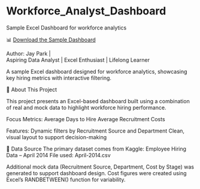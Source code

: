 # Workforce_Analyst_Dashboard
Sample Excel Dashboard for workforce analytics

📊 [Download the Sample Dashboard](./Dashboard_Workforce_Analytics.xlsx)

Author: Jay Park  |  
Aspiring Data Analyst | Excel Enthusiast | Lifelong Learner

A sample Excel dashboard designed for workforce analytics, showcasing key hiring metrics with interactive filtering.

📁 About This Project

This project presents an Excel-based dashboard built using a combination of real and mock data to highlight workforce hiring performance.

Focus Metrics:
    Average Days to Hire
    Average Recruitment Costs

Features:
    Dynamic filters by Recruitment Source and Department
    Clean, visual layout to support decision-making

📄 Data Source
  The primary dataset comes from Kaggle:
    Employee Hiring Data – April 2014
  File used: April-2014.csv

Additional mock data (Recruitment Source, Department, Cost by Stage) was generated to support dashboard design.
  Cost figures were created using Excel’s RANDBETWEEN() function for variability.
